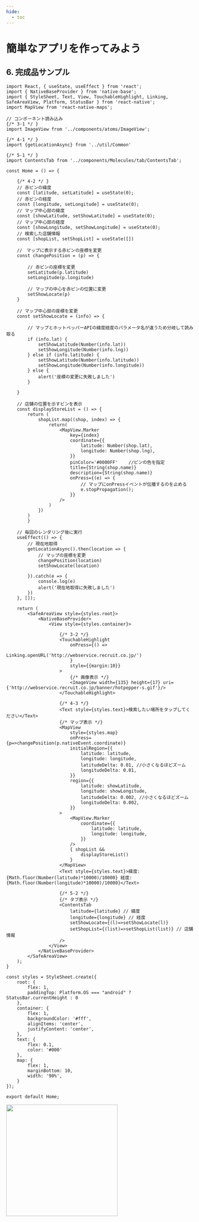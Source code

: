```yaml
---
hide:
  - toc
---
```

# <i class="fa fa-arrow-circle-right" aria-hidden="true"></i> 簡単なアプリを作ってみよう

## 6. 完成品サンプル

    import React, { useState, useEffect } from 'react';
    import { NativeBaseProvider } from 'native-base';
    import { StyleSheet, Text, View, TouchableHighlight, Linking, SafeAreaView, Platform, StatusBar } from 'react-native';
    import MapView from 'react-native-maps';

    // コンポーネント読み込み
    {/* 3-1 */ }
    import ImageView from '../components/atoms/ImageView';

    {/* 4-1 */ }
    import {getLocationAsync} from '../util/Common'

    {/* 5-1 */ }
    import ContentsTab from '../components/Molecules/tab/ContentsTab';

    const Home = () => {

        {/* 4-2 */ }
        // 赤ピンの緯度
        const [latitude, setLatitude] = useState(0);
        // 赤ピンの経度
        const [longitude, setLongitude] = useState(0);
        // マップ中心部の緯度
        const [showLatitude, setShowLatitude] = useState(0);
        // マップ中心部の経度
        const [showLongitude, setShowLongitude] = useState(0);
        // 検索した店舗情報
        const [shopList, setShopList] = useState([])

        //　マップに表示する赤ピンの座標を変更
        const changePosition = (p) => {

            // 赤ピンの座標を変更
            setLatitude(p.latitude)
            setLongitude(p.longitude)

            // マップの中心を赤ピンの位置に変更
            setShowLocate(p)
        }

        // マップ中心部の座標を変更
        const setShowLocate = (info) => {

            // マップとホットペッパーAPIの緯度経度のパラメータ名が違うため分岐して読み取る
            if (info.lat) {
                setShowLatitude(Number(info.lat))
                setShowLongitude(Number(info.lng))
            } else if (info.latitude) {
                setShowLatitude(Number(info.latitude))
                setShowLongitude(Number(info.longitude))
            } else {
                alert('座標の変更に失敗しました')
            }

        }

        // 店舗の位置を示すピンを表示
        const displayStoreList = () => {
            return (
                shopList.map((shop, index) => {
                    return(
                        <MapView.Marker
                            key={index}
                            coordinate={{
                                latitude: Number(shop.lat),
                                longitude: Number(shop.lng),
                            }}
                            pinColor='#0000FF'    //ピンの色を指定
                            title={String(shop.name)}
                            description={String(shop.name)}
                            onPress={(e) => {
                                // マップにonPressイベントが伝播するのを止める 
                                e.stopPropagation();
                            }}
                        />
                    )
                })
            )
            }

        // 毎回のレンダリング後に実行
        useEffect(() => {
            // 現在地取得
            getLocationAsync().then(location => {
                // マップの座標を変更
                changePosition(location)
                setShowLocate(location)

            }).catch(e => {
                console.log(e)
                alert('現在地取得に失敗しました')
            })
        }, []);

        return (
            <SafeAreaView style={styles.root}>
                <NativeBaseProvider>
                    <View style={styles.container}>

                        {/* 3-2 */}
                        <TouchableHighlight
                            onPress={() =>
                                Linking.openURL('http://webservice.recruit.co.jp/')
                            }
                            style={{margin:10}}
                        >
                            {/* 画像表示 */}
                            <ImageView width={135} height={17} uri={'http://webservice.recruit.co.jp/banner/hotpepper-s.gif'}/>
                        </TouchableHighlight>

                        {/* 4-3 */}
                        <Text style={styles.text}>検索したい場所をタップしてください</Text>
                        {/* マップ表示 */}
                        <MapView 
                            style={styles.map}
                            onPress={p=>changePosition(p.nativeEvent.coordinate)}
                            initialRegion={{
                                latitude: latitude,
                                longitude: longitude,
                                latitudeDelta: 0.01, //小さくなるほどズーム
                                longitudeDelta: 0.01,
                            }}
                            region={{
                                latitude: showLatitude,
                                longitude: showLongitude,
                                latitudeDelta: 0.002, //小さくなるほどズーム
                                longitudeDelta: 0.002,
                            }}
                        >
                            <MapView.Marker
                                coordinate={{
                                    latitude: latitude,
                                    longitude: longitude,
                                }}
                            />
                            { shopList && 
                                displayStoreList()
                            }  
                        </MapView>
                        <Text style={styles.text}>緯度:{Math.floor(Number(latitude)*10000)/10000} 経度:{Math.floor(Number(longitude)*10000)/10000}</Text>

                        {/* 5-2 */}
                        {/* タブ表示 */}
                        <ContentsTab 
                            latitude={latitude} // 緯度
                            longitude={longitude} // 経度
                            setShowLocate={(l)=>setShowLocate(l)}
                            setShopList={(list)=>setShopList(list)} // 店舗情報
                        />
                    </View>
                </NativeBaseProvider>
            </SafeAreaView>
        );
    }

    const styles = StyleSheet.create({
        root: {
            flex: 1,
            paddingTop: Platform.OS === "android" ? StatusBar.currentHeight : 0
        },
        container: {
            flex: 1,
            backgroundColor: '#fff',
            alignItems: 'center',
            justifyContent: 'center',
        },
        text: {
            flex: 0.1,
            color: '#000'
        },
        map: {
            flex: 1,
            marginBottom: 10,
            width: '90%',
        }
    });

    export default Home;


<img src="../../../images/アプリ開発/アプリ開発_1_08.png" width=300></img>

